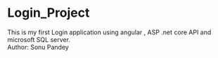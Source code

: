 # Login_Project
This is my first Login application using angular , ASP .net core API and microsoft SQL server.
<br>
Author: Sonu Pandey
